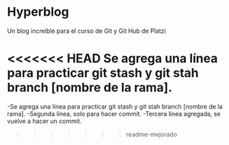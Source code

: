# Hyperblog
Un blog increíble para el curso de Git y Git Hub de Platzi

<<<<<<< HEAD
Se agrega una línea para practicar git stash y git stah branch [nombre de la rama].
=======
-Se agrega una línea para practicar git stash y git stah branch [nombre de la rama].
-Segunda línea, solo para hacer commit.
-Tercera línea agregada, se vuelve a hacer un commit.
>>>>>>> readme-mejorado
